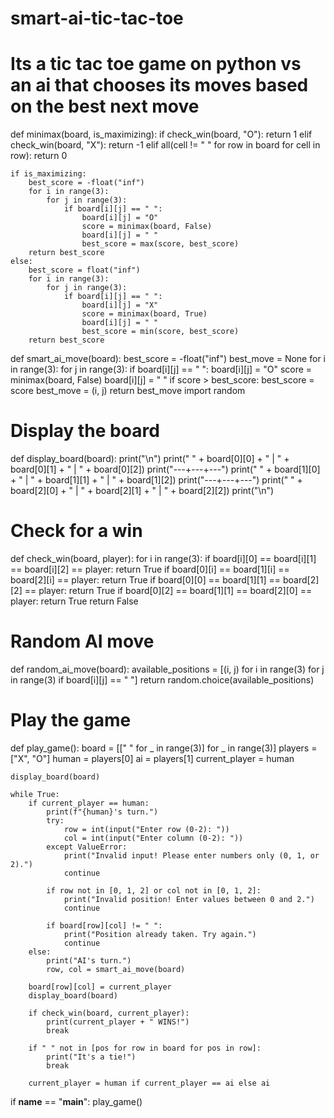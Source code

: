 # smart-ai-tic-tac-toe
# Its a tic tac toe game on python vs an ai that chooses its moves based on the best next move

def minimax(board, is_maximizing):
    if check_win(board, "O"):
        return 1
    elif check_win(board, "X"):
        return -1
    elif all(cell != " " for row in board for cell in row):
        return 0
    
    if is_maximizing:
        best_score = -float("inf")
        for i in range(3):
            for j in range(3):
                if board[i][j] == " ":
                    board[i][j] = "O"
                    score = minimax(board, False)
                    board[i][j] = " "
                    best_score = max(score, best_score)
        return best_score
    else:
        best_score = float("inf")
        for i in range(3):
            for j in range(3):
                if board[i][j] == " ":
                    board[i][j] = "X"
                    score = minimax(board, True)
                    board[i][j] = " "
                    best_score = min(score, best_score)
        return best_score

def smart_ai_move(board):
    best_score = -float("inf")
    best_move = None
    for i in range(3):
        for j in range(3):
            if board[i][j] == " ":
                board[i][j] = "O"
                score = minimax(board, False)
                board[i][j] = " "
                if score > best_score:
                    best_score = score
                    best_move = (i, j)
    return best_move
import random

# Display the board
def display_board(board):
    print("\n")
    print(" " + board[0][0] + " | " + board[0][1] + " | " + board[0][2])
    print("---+---+---")
    print(" " + board[1][0] + " | " + board[1][1] + " | " + board[1][2])
    print("---+---+---")
    print(" " + board[2][0] + " | " + board[2][1] + " | " + board[2][2])
    print("\n")

# Check for a win
def check_win(board, player):
    for i in range(3):
        if board[i][0] == board[i][1] == board[i][2] == player:
            return True
        if board[0][i] == board[1][i] == board[2][i] == player:
            return True
    if board[0][0] == board[1][1] == board[2][2] == player:
        return True
    if board[0][2] == board[1][1] == board[2][0] == player:
        return True
    return False

# Random AI move
def random_ai_move(board):
    available_positions = [(i, j) for i in range(3) for j in range(3) if board[i][j] == " "]
    return random.choice(available_positions)

# Play the game
def play_game():
    board = [[" " for _ in range(3)] for _ in range(3)]
    players = ["X", "O"]
    human = players[0]
    ai = players[1]
    current_player = human
    
    display_board(board)

    while True:
        if current_player == human:
            print(f"{human}'s turn.")
            try:
                row = int(input("Enter row (0-2): "))
                col = int(input("Enter column (0-2): "))
            except ValueError:
                print("Invalid input! Please enter numbers only (0, 1, or 2).")
                continue
            
            if row not in [0, 1, 2] or col not in [0, 1, 2]:
                print("Invalid position! Enter values between 0 and 2.")
                continue

            if board[row][col] != " ":
                print("Position already taken. Try again.")
                continue
        else:
            print("AI's turn.")
            row, col = smart_ai_move(board)

        board[row][col] = current_player
        display_board(board)

        if check_win(board, current_player):
            print(current_player + " WINS!")
            break

        if " " not in [pos for row in board for pos in row]:
            print("It's a tie!")
            break

        current_player = human if current_player == ai else ai


if __name__ == "__main__":
    play_game()

